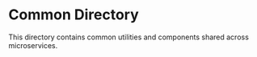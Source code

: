 # Common Directory

This directory contains common utilities and components shared across microservices.
